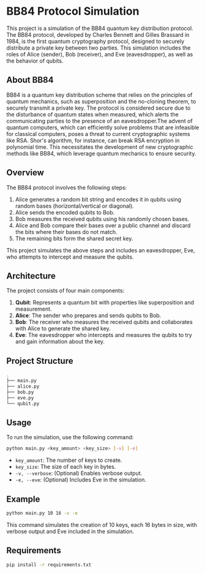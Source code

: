 # BB84 Protocol Simulation

This project is a simulation of the BB84 quantum key distribution protocol. The BB84 protocol, developed by Charles Bennett and Gilles Brassard in 1984, is the first quantum cryptography protocol, designed to securely distribute a private key between two parties. This simulation includes the roles of Alice (sender), Bob (receiver), and Eve (eavesdropper), as well as the behavior of qubits.

## About BB84
BB84 is a quantum key distribution scheme that relies on the principles of quantum mechanics, such as superposition and the no-cloning theorem, to securely transmit a private key. The protocol is considered secure due to the disturbance of quantum states when measured, which alerts the communicating parties to the presence of an eavesdropper.The advent of quantum computers, which can efficiently solve problems that are infeasible for classical computers, poses a threat to current cryptographic systems like RSA. Shor's algorithm, for instance, can break RSA encryption in polynomial time. This necessitates the development of new cryptographic methods like BB84, which leverage quantum mechanics to ensure security.

## Overview
The BB84 protocol involves the following steps:
1. Alice generates a random bit string and encodes it in qubits using random bases (horizontal/vertical or diagonal).
2. Alice sends the encoded qubits to Bob.
3. Bob measures the received qubits using his randomly chosen bases.
4. Alice and Bob compare their bases over a public channel and discard the bits where their bases do not match.
5. The remaining bits form the shared secret key.

This project simulates the above steps and includes an eavesdropper, Eve, who attempts to intercept and measure the qubits.

## Architecture
The project consists of four main components:
1. **Qubit**: Represents a quantum bit with properties like superposition and measurement.
2. **Alice**: The sender who prepares and sends qubits to Bob.
3. **Bob**: The receiver who measures the received qubits and collaborates with Alice to generate the shared key.
4. **Eve**: The eavesdropper who intercepts and measures the qubits to try and gain information about the key.

## Project Structure

```bash
.
├── main.py
├── alice.py
├── bob.py
├── eve.py
└── qubit.py
```

## Usage
To run the simulation, use the following command:
```bash
python main.py <key_amount> <key_size> [-v] [-e]
```

- `key_amount`: The number of keys to create.
- `key_size`: The size of each key in bytes.
- `-v, --verbose`: (Optional) Enables verbose output.
- `-e, --eve`: (Optional) Includes Eve in the simulation.

## Example

```bash
python main.py 10 16 -v -e
```

This command simulates the creation of 10 keys, each 16 bytes in size, with verbose output and Eve included in the simulation.

## Requirements

```bash
pip install -r requirements.txt
```


